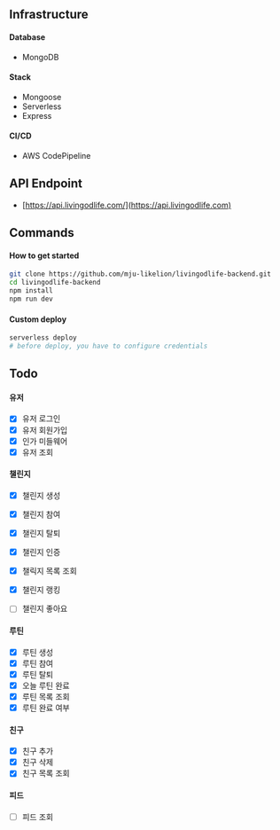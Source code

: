 ## Infrastructure

#### Database
- MongoDB

#### Stack
- Mongoose
- Serverless
- Express

#### CI/CD
- AWS CodePipeline

## API Endpoint
- [https://api.livingodlife.com/](https://api.livingodlife.com)

## Commands

#### How to get started
```bash
git clone https://github.com/mju-likelion/livingodlife-backend.git
cd livingodlife-backend
npm install
npm run dev
```

#### Custom deploy
````bash
serverless deploy
# before deploy, you have to configure credentials
````

## Todo

#### 유저
- [X] 유저 로그인
- [X] 유저 회원가입
- [X] 인가 미들웨어
- [X] 유저 조회

#### 챌린지
- [X] 챌린지 생성
- [X] 챌린지 참여
- [X] 챌린지 탈퇴
- [X] 챌린지 인증
- [X] 챌릭지 목록 조회
- [X] 챌린지 랭킹
- [ ] 챌린지 좋아요 



#### 루틴
- [X] 루틴 생성
- [X] 루틴 참여
- [X] 루틴 탈퇴
- [X] 오늘 루틴 완료
- [X] 루틴 목록 조회
- [X] 루틴 완료 여부

#### 친구
- [X] 친구 추가
- [X] 친구 삭제
- [X] 친구 목록 조회

#### 피드
- [ ] 피드 조회
